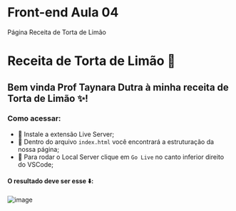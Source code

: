# Front-end Aula 04
Página Receita de Torta de Limão

# Receita de Torta de Limão 🍋

## Bem vinda Prof Taynara Dutra à minha receita de Torta de Limão ✨! 

### Como acessar:
 - 📌 Instale a extensão Live Server;
 - 📌 Dentro do arquivo `index.html` você encontrará a estruturação da nossa página;
 - 📌 Para rodar o Local Server clique em ``Go Live`` no canto inferior direito do VSCode;

#### O resultado deve ser esse ⬇️:


![image](https://user-images.githubusercontent.com/91291221/154370094-b5384d7e-4dc8-4b04-a4b4-dc91e7b63828.png)


